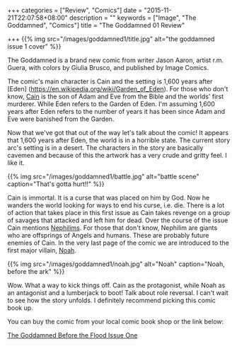 +++
categories = ["Review", "Comics"]
date = "2015-11-21T22:07:58+08:00"
description = ""
keywords = ["Image", "The Goddamned", "Comics"]
title = "The Goddamned 01 Review"

+++
{{% img src="/images/goddamned1/title.jpg" alt="the goddamned issue 1 cover" %}}

The Goddamned is a brand new comic from writer Jason Aaron, artist r.m. Guera,
with colors by Giulia Brusco, and published by Image Comics.

The comic's main character is Cain and the setting is 1,600 years after [Eden]
(https://en.wikipedia.org/wiki/Garden_of_Eden). For those who don't know,
[Cain](https://en.wikipedia.org/wiki/Cain_and_Abel) is the son of Adam and Eve
from the Bible and the worlds' first murderer.  While Eden refers to the Garden
of Eden.  I'm assuming 1,600 years after Eden refers to the number of years it
has been since Adam and Eve were banished from the Garden.

Now that we've got that out of the way let's talk about the comic!  It appears
that 1,600 years after Eden, the world is in a horrible state.  The current
story arc's setting is in a desert.  The characters in the story are basically
cavemen and because of this the artwork has a very crude and gritty feel.  I
like it.

{{% img src="/images/goddamned1/battle.jpg" alt="battle scene" caption="That's gotta hurt!!" %}}

Cain is immortal.  It is a curse that was placed on him by God.  Now he wanders
the world looking for ways to end his curse, i.e. die.  There is a lot of
action that takes place in this first issue as Cain takes revenge on a group of
savages that attacked and left him for dead.  Over the course of the issue Cain
mentions [Nephilims](https://en.wikipedia.org/wiki/Nephilim).  For those that
don't know, Nephilim are giants who are offsprings of Angels and humans.  These
are probably future enemies of Cain.  In the very last page of the comic we are
introduced to the first major villain, [Noah](https://en.wikipedia.org/wiki/Noah).

{{% img src="/images/goddamned1/noah.jpg" alt="Noah" caption="Noah, before the ark" %}}

Wow.  What a way to kick things off.  Cain as the protagonist, while Noah as an
antagonist and a lumberjack to boot!  Talk about role reversal.  I can't wait
to see how the story unfolds. I definitely recommend picking this comic book up.

You can buy the comic from your local comic book shop or the link below:     

[The Goddamned Before the Flood Issue One](http://www.amazon.com/Goddamned-1-Jason-Aaron-ebook/dp/B017I8XHNS/?_encoding=UTF8&camp=1789&creative=9325&keywords=the%20goddamned&linkCode=ur2&qid=1448079431&sr=8-1&tag=misbl0aa1-20&linkId=3MVEW2SJC2P6SHG4)
